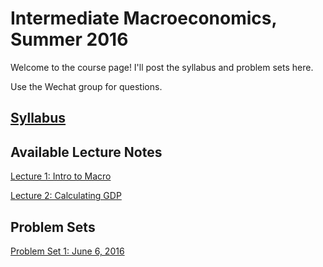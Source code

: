# Intermediate Macroeconomics, Summer 2016

Welcome to the course page! I'll post the syllabus and problem sets here.

Use the Wechat group for questions.

## [Syllabus](syllabus.pdf)

## Available Lecture Notes

[Lecture 1: Intro to Macro](lecture_01.pdf)

[Lecture 2: Calculating GDP](lecture_02.pdf)

## Problem Sets

[Problem Set 1: June 6, 2016](hw_01.pdf)

